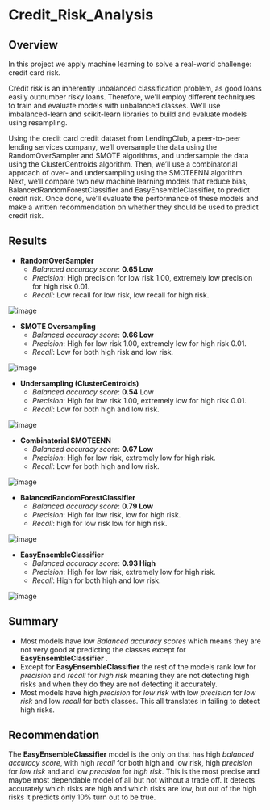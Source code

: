 # Credit_Risk_Analysis

## Overview 

In this project we  apply machine learning to solve a real-world challenge: credit card risk.

Credit risk is an inherently unbalanced classification problem, as good loans easily outnumber risky loans. Therefore, we'll employ different techniques to train and evaluate models with unbalanced classes. We'll use imbalanced-learn and scikit-learn libraries to build and evaluate models using resampling.

Using the credit card credit dataset from LendingClub, a peer-to-peer lending services company, we’ll oversample the data using the RandomOverSampler and SMOTE algorithms, and undersample the data using the ClusterCentroids algorithm. Then, we’ll use a combinatorial approach of over- and undersampling using the SMOTEENN algorithm. Next, we’ll compare two new machine learning models that reduce bias, BalancedRandomForestClassifier and EasyEnsembleClassifier, to predict credit risk. Once  done, we’ll evaluate the performance of these models and make a written recommendation on whether they should be used to predict credit risk.

## Results

- **RandomOverSampler**
   - *Balanced accuracy score*: **0.65 Low**
  - *Precision*: High precision for low risk 1.00, extremely low precision for high risk 0.01.
  - *Recall*: Low recall for low risk, low recall for high risk.
   
![image](https://user-images.githubusercontent.com/104289098/187091507-208f3234-a087-4b69-8ab2-9bd63284339b.png)


- **SMOTE Oversampling**
  - *Balanced accuracy score*: **0.66 Low**
  - *Precision*: High for low risk 1.00, extremely low for high risk 0.01.
  - *Recall*: Low for both high risk and low risk.
  
![image](https://user-images.githubusercontent.com/104289098/187091583-619ad4fd-00d9-4e78-8f6d-ca00a3fcb9ac.png)


- **Undersampling (ClusterCentroids)**
  - *Balanced accuracy score*: **0.54** Low
  - *Precision*: High for low risk 1.00, extremely low for high risk 0.01.
  - *Recall*: Low for both high and low risk.

![image](https://user-images.githubusercontent.com/104289098/187091611-9a64f122-ab82-4e92-a0f8-12c6212350cc.png)


- **Combinatorial SMOTEENN**
  - *Balanced accuracy score*: **0.67 Low**
  - *Precision*: High for low risk, extremely low for high risk.
  - *Recall*: Low for both high and low risk.
   
![image](https://user-images.githubusercontent.com/104289098/187091639-2ae6627e-56e4-45ab-ad3d-3e7d6bc6756f.png)


- **BalancedRandomForestClassifier**
  - *Balanced accuracy score*: **0.79 Low**
  - *Precision*: High for low risk, low for high risk.
  - *Recall*: high for low risk low for high risk.

![image](https://user-images.githubusercontent.com/104289098/187091669-0afc88b1-db3c-46e6-970c-1220f0734229.png)


- **EasyEnsembleClassifier**
  - *Balanced accuracy score*: **0.93 High**
  - *Precision*: High for low risk, extremely low for high risk.
  - *Recall*: High for both high and low risk.
  
![image](https://user-images.githubusercontent.com/104289098/187091696-a61fc28e-8611-409f-81f8-85d62df4490a.png)


## Summary 
- Most models have low *Balanced accuracy scores* which means they are not very good at predicting the classes except for **EasyEnsembleClassifier** .
- Except for **EasyEnsembleClassifier** the rest of the models rank low for *precision* and *recall* for *high risk* meaning they are not detecting high risks and when they do they are not detecting it accurately.
- Most models have high *precision* for *low risk* with low *precision* for *low risk* and low *recall* for both classes. This all translates in failing to detect high risks.

## Recommendation
The **EasyEnsembleClassifier** model is the only on that has high *balanced accuracy score*, with high *recall* for both high and low risk, high *precision* for *low risk* and and low *precision* for *high risk*. This is the most precise and maybe most dependable model of all but not without a trade off. It detects accurately which risks are high and which risks are low, but out of the high risks it predicts only 10% turn out to be true. 
